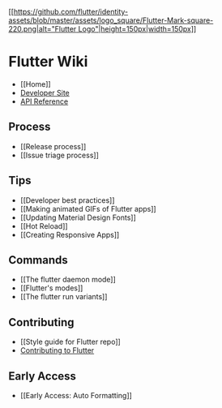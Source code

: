 [[[https://github.com/flutter/identity-assets/blob/master/assets/logo_square/Flutter-Mark-square-220.png|alt="Flutter Logo"|height=150px|width=150px]]](https://flutter.io)

Flutter Wiki
===

- [[Home]]
- [Developer Site](https://flutter.io/)
- [API Reference](https://docs.flutter.io/index.html)

## Process
- [[Release process]]
- [[Issue triage process]]

## Tips
- [[Developer best practices]]
- [[Making animated GIFs of Flutter apps]]
- [[Updating Material Design Fonts]]
- [[Hot Reload]]
- [[Creating Responsive Apps]]

## Commands
- [[The flutter daemon mode]]
- [[Flutter's modes]]
- [[The flutter run variants]]

## Contributing
- [[Style guide for Flutter repo]]
- [Contributing to Flutter](https://github.com/flutter/flutter/blob/master/CONTRIBUTING.md)

## Early Access
- [[Early Access: Auto Formatting]]